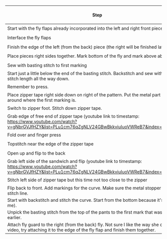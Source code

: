 | Step                                                                                                                                                                       |                 Link or image                  |
| -------------------------------------------------------------------------------------------------------------------------------------------------------------------------- | :--------------------------------------------: |
| Start with the fly flaps already incorporated into the left and right front pieces                                                                                         |      ![image](images/starting-pieces.png)      |
| Interface the fly flaps                                                                                                                                                    |        ![image](images/interfacing.png)        |
| Finish the edge of the left (from the back) piece (the right will be finished later)                                                                                       |          ![image](images/finish.png)           |
| Place pieces right sides together. Mark bottom of the fly and mark above about 3/8"                                                                                        |      ![image](images/mark-bottom-fly.png)      |
| Sew with basting stitch to first marking                                                                                                                                   |          ![image](images/basting.png)          |
| Start just a little below the end of the basting stitch. Backstitch and sew with normal stitch length all the way down.                                                    |       ![image](images/normal-stitch.png)       |
| Remember to press.                                                                                                                                                         |           ![image](images/press.png)           |
| Place zipper tape right side down on right of the pattern. Put the metal part of the tape around where the first marking is.                                               |     ![image](images/place-zipper-tape.png)     |
| Switch to zipper foot. Stitch down zipper tape.                                                                                                                            |  ![image](images/stitch-down-zipper-tape.png)  |
| Grab edge of free end of zipper tape (youtube link to timestamp: https://www.youtube.com/watch?v=gNbrGVJfHZY&list=PLu1cm76qZgNLV24GBwBkkviuIuoVWReB7&index=35&t=549s)      |     ![image](images/grab-zipper-tape.png)      |
| Fold over and finger press                                                                                                                                                 |         ![image](images/fold-over.png)         |
| Topstitch near the edge of the zipper tape                                                                                                                                 |        ![image](images/top-stitch.png)         |
| Open up and flip to the back                                                                                                                                               |       ![image](images/flip-to-back.png)        |
| Grab left side of the sandwich and flip (youtube link to timestamp: https://www.youtube.com/watch?v=gNbrGVJfHZY&list=PLu1cm76qZgNLV24GBwBkkviuIuoVWReB7&index=35&t=549s)   |       ![image](images/left-sandwich.png)       |
| Stitch left side of zipper tape but this time not too close to the zipper                                                                                                  | ![image](images/stitch-left-not-too-close.png) |
| Flip back to front. Add markings for the curve. Make sure the metal stopper is above the stitch line.                                                                      |           ![image](images/curve.png)           |
| Start with backstitch and stitch the curve. Start from the bottom because it's easier (for me).                                                                            |       ![image](images/stitch-curve.png)        |
| Unpick the basting stitch from the top of the pants to the first mark that was made earlier.                                                                               |   ![image](images/unpick-basting-stitch.png)   |
| Attach fly guard to the right (from the back) fly. Not sure I like the way she did it in the video, try attaching it to the edge of the fly flap and finish them together. |                      TBD                       |
